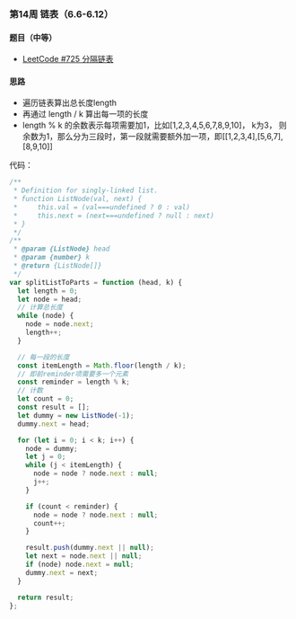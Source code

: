 ### 第14周 链表（6.6-6.12）

#### 题目（中等）

- [LeetCode #725 分隔链表](https://leetcode.cn/problems/split-linked-list-in-parts/)

#### 思路

- 遍历链表算出总长度length
- 再通过 length / k 算出每一项的长度
- length % k 的余数表示每项需要加1，比如[1,2,3,4,5,6,7,8,9,10]， k为3， 则余数为1，那么分为三段时，第一段就需要额外加一项，即[[1,2,3,4],[5,6,7],[8,9,10]]

代码：

```javascript
/**
 * Definition for singly-linked list.
 * function ListNode(val, next) {
 *     this.val = (val===undefined ? 0 : val)
 *     this.next = (next===undefined ? null : next)
 * }
 */
/**
 * @param {ListNode} head
 * @param {number} k
 * @return {ListNode[]}
 */
var splitListToParts = function (head, k) {
  let length = 0;
  let node = head;
  // 计算总长度
  while (node) {
    node = node.next;
    length++;
  }

  // 每一段的长度
  const itemLength = Math.floor(length / k);
  // 即前reminder项需要多一个元素
  const reminder = length % k;
  // 计数
  let count = 0;
  const result = [];
  let dummy = new ListNode(-1);
  dummy.next = head;

  for (let i = 0; i < k; i++) {
    node = dummy;
    let j = 0;
    while (j < itemLength) {
      node = node ? node.next : null;
      j++;
    }

    if (count < reminder) {
      node = node ? node.next : null;
      count++;
    }

    result.push(dummy.next || null);
    let next = node.next || null;
    if (node) node.next = null;
    dummy.next = next;
  }

  return result;
};

```